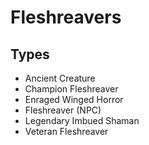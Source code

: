 # Fleshreavers
## Types

* Ancient Creature
* Champion Fleshreaver
* Enraged Winged Horror
* Fleshreaver (NPC)
* Legendary Imbued Shaman
* Veteran Fleshreaver
